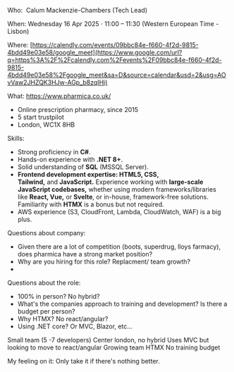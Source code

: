 Who:  Calum Mackenzie-Chambers (Tech Lead)

When: Wednesday 16 Apr 2025 ⋅ 11:00 – 11:30 (Western European Time - Lisbon)

Where:  [https://calendly.com/events/09bbc84e-f660-4f2d-9815-4bdd49e03e58/google_meet](https://www.google.com/url?q=https%3A%2F%2Fcalendly.com%2Fevents%2F09bbc84e-f660-4f2d-9815-4bdd49e03e58%2Fgoogle_meet&sa=D&source=calendar&usd=2&usg=AOvVaw2JHZQK3HJw-AGp_b8zqIHi)

What: https://www.pharmica.co.uk/

- Online prescription pharmacy, since 2015
- 5 start trustpilot
- London, WC1X 8HB

Skills:

- Strong proficiency in **C#**.
- Hands-on experience with **.NET 8+**.
- Solid understanding of **SQL** (MSSQL Server).
- **Frontend development expertise: HTML5, CSS, Tailwind,** and **JavaScript.** Experience working with **large-scale JavaScript codebases,** whether using modern frameworks/libraries like **React, Vue,** or **Svelte**, or in-house, framework-free solutions. Familiarity with **HTMX** is a bonus but not required.
- AWS experience (S3, CloudFront, Lambda, CloudWatch, WAF) is a big plus.


Questions about company:

- Given there are a lot of competition (boots, superdrug, lloys farmacy), does pharmica have a strong market position?
- Why are you hiring for this role? Replacment/ team growth?
- 

Questions about the role:

- 100% in person? No hybrid?
- What's the companies approach to training and development? Is there a budget per person? 
- Why HTMX? No react/angular?
- Using .NET core? Or MVC, Blazor, etc...


Small team (5 -7 developers)
Center london, no hybrid
Uses MVC but looking to move to react/angular
Growing team
HTMX 
No training budget

My feeling on it: Only take it if there's nothing better.

